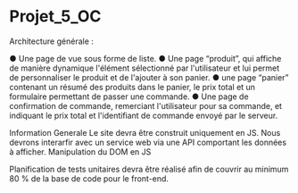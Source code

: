 # Projet_5_OC

Architecture générale :

● Une page de vue sous forme de liste.
● Une page “produit”, qui affiche de manière dynamique l'élément
sélectionné par l'utilisateur et lui permet de personnaliser le produit et de
l'ajouter à son panier.
● une page “panier” contenant un résumé des produits dans le panier, le prix
total et un formulaire permettant de passer une commande. 
● Une page de confirmation de commande, remerciant l'utilisateur pour sa
commande, et indiquant le prix total et l'identifiant de commande envoyé
par le serveur.

Information Generale
Le site devra être construit uniquement en JS.
Nous devrons interarfir avec un service web via une API comportant les données à afficher. 
Manipulation du DOM en JS

Planification de tests unitaires devra être réalisé afin de couvrir au minimum 80 % de la base de
code pour le front-end. 

